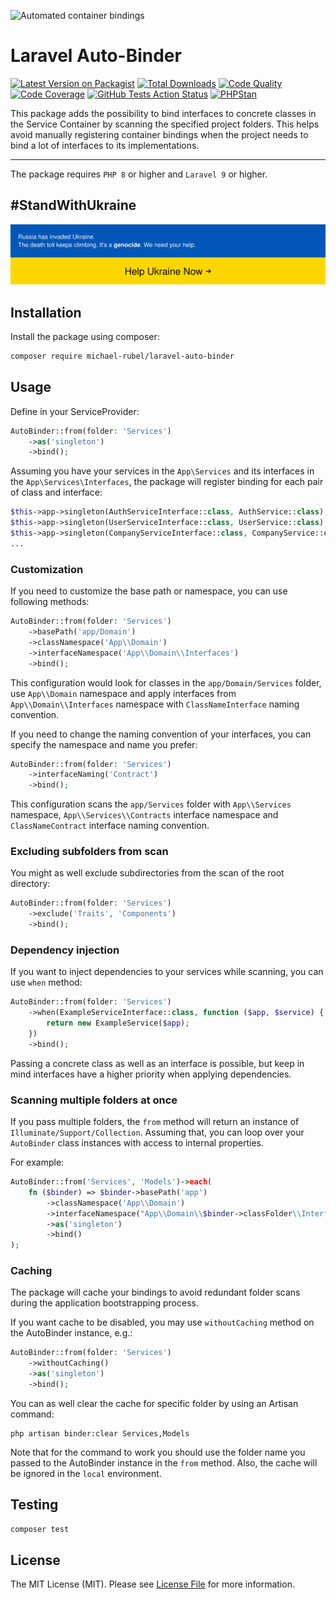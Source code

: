 ![Automated container bindings](https://user-images.githubusercontent.com/37669560/202474138-d1bfc486-3f13-4383-bb39-3faf3118f75f.png)

# Laravel Auto-Binder
[![Latest Version on Packagist](https://img.shields.io/packagist/v/michael-rubel/laravel-auto-binder.svg?style=flat-square&logo=packagist)](https://packagist.org/packages/michael-rubel/laravel-auto-binder)
[![Total Downloads](https://img.shields.io/packagist/dt/michael-rubel/laravel-auto-binder.svg?style=flat-square&logo=packagist)](https://packagist.org/packages/michael-rubel/laravel-auto-binder)
[![Code Quality](https://img.shields.io/scrutinizer/quality/g/michael-rubel/laravel-auto-binder.svg?style=flat-square&logo=scrutinizer)](https://scrutinizer-ci.com/g/michael-rubel/laravel-auto-binder/?branch=main)
[![Code Coverage](https://img.shields.io/scrutinizer/coverage/g/michael-rubel/laravel-auto-binder.svg?style=flat-square&logo=scrutinizer)](https://scrutinizer-ci.com/g/michael-rubel/laravel-auto-binder/?branch=main)
[![GitHub Tests Action Status](https://img.shields.io/github/actions/workflow/status/michael-rubel/laravel-auto-binder/run-tests.yml?branch=main&style=flat-square&label=tests&logo=github)](https://github.com/michael-rubel/laravel-auto-binder/actions)
[![PHPStan](https://img.shields.io/github/actions/workflow/status/michael-rubel/laravel-auto-binder/phpstan.yml?branch=main&style=flat-square&label=larastan&logo=laravel)](https://github.com/michael-rubel/laravel-auto-binder/actions)

This package adds the possibility to bind interfaces to concrete classes in the Service Container by scanning the specified project folders. This helps avoid manually registering container bindings when the project needs to bind a lot of interfaces to its implementations.

---

The package requires `PHP 8` or higher and `Laravel 9` or higher.

## #StandWithUkraine
[![SWUbanner](https://raw.githubusercontent.com/vshymanskyy/StandWithUkraine/main/banner2-direct.svg)](https://github.com/vshymanskyy/StandWithUkraine/blob/main/docs/README.md)

## Installation
Install the package using composer:
```bash
composer require michael-rubel/laravel-auto-binder
```

## Usage

Define in your ServiceProvider:
```php
AutoBinder::from(folder: 'Services')
    ->as('singleton')
    ->bind();
```

Assuming you have your services in the `App\Services` and its interfaces in the `App\Services\Interfaces`, the package will register binding for each pair of class and interface:
```php
$this->app->singleton(AuthServiceInterface::class, AuthService::class);
$this->app->singleton(UserServiceInterface::class, UserService::class);
$this->app->singleton(CompanyServiceInterface::class, CompanyService::class);
...
```

### Customization

If you need to customize the base path or namespace, you can use following methods:
```php
AutoBinder::from(folder: 'Services')
    ->basePath('app/Domain')
    ->classNamespace('App\\Domain')
    ->interfaceNamespace('App\\Domain\\Interfaces')
    ->bind();
```
This configuration would look for classes in the `app/Domain/Services` folder, use `App\\Domain` namespace and apply interfaces from `App\\Domain\\Interfaces` namespace with `ClassNameInterface` naming convention.


If you need to change the naming convention of your interfaces, you can specify the namespace and name you prefer:
```php
AutoBinder::from(folder: 'Services')
    ->interfaceNaming('Contract')
    ->bind();
```
This configuration scans the `app/Services` folder with `App\\Services` namespace, `App\\Services\\Contracts` interface namespace and `ClassNameContract` interface naming convention.

### Excluding subfolders from scan

You might as well exclude subdirectories from the scan of the root directory:
```php
AutoBinder::from(folder: 'Services')
    ->exclude('Traits', 'Components')
    ->bind();
```

### Dependency injection

If you want to inject dependencies to your services while scanning, you can use `when` method:
```php
AutoBinder::from(folder: 'Services')
    ->when(ExampleServiceInterface::class, function ($app, $service) {
        return new ExampleService($app);
    })
    ->bind();
```
Passing a concrete class as well as an interface is possible, but keep in mind interfaces have a higher priority when applying dependencies.

### Scanning multiple folders at once

If you pass multiple folders, the `from` method will return an instance of `Illuminate/Support/Collection`. Assuming that, you can loop over your `AutoBinder` class instances with access to internal properties.

For example:
```php
AutoBinder::from('Services', 'Models')->each(
    fn ($binder) => $binder->basePath('app')
        ->classNamespace('App\\Domain')
        ->interfaceNamespace("App\\Domain\\$binder->classFolder\\Interfaces")
        ->as('singleton')
        ->bind()
);
```

### Caching
The package will cache your bindings to avoid redundant folder scans during the application bootstrapping process.

If you want cache to be disabled, you may use `withoutCaching` method on the AutoBinder instance, e.g.:
```php
AutoBinder::from(folder: 'Services')
    ->withoutCaching()
    ->as('singleton')
    ->bind();
```

You can as well clear the cache for specific folder by using an Artisan command:
```shell
php artisan binder:clear Services,Models
```

Note that for the command to work you should use the folder name you passed to the AutoBinder instance in the `from` method.
Also, the cache will be ignored in the `local` environment.

## Testing
```bash
composer test
```

## License
The MIT License (MIT). Please see [License File](LICENSE.md) for more information.
